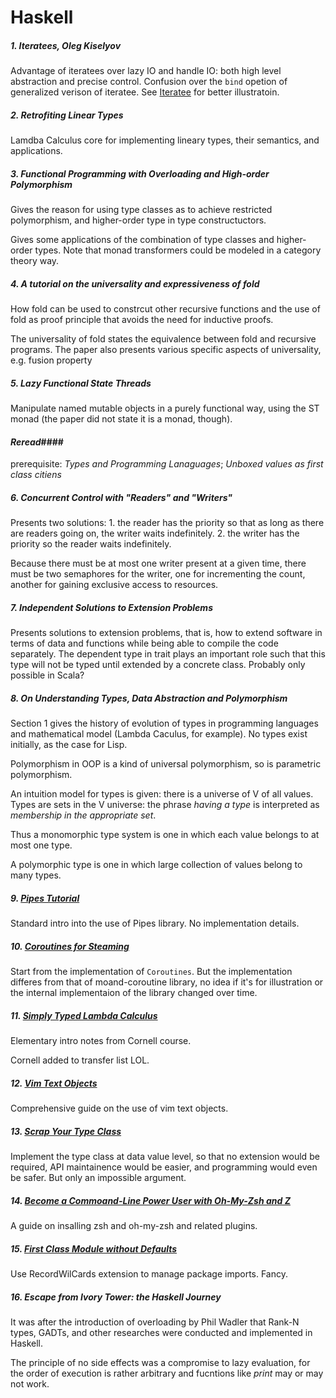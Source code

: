 # Haskell 

##### 1. Iteratees, Oleg Kiselyov

Advantage of iteratees over lazy IO and handle IO: both high level abstraction and precise control. Confusion over the `bind` opetion of generalized verison of iteratee. See [Iteratee](http://okmij.org/ftp/Haskell/Iteratee/) for better illustratoin.



##### 2. Retrofiting Linear Types

Lamdba Calculus core for implementing lineary types, their semantics, and applications.  



##### 3. Functional Programming with Overloading and High-order Polymorphism

Gives the reason for using type classes as to achieve restricted polymorphism, and higher-order type in type constructuctors. 

Gives some applications of the combination of type classes and higher-order types. Note that monad transformers could be modeled in a category theory way. 



##### 4. A tutorial on the universality and expressiveness of fold 

How fold can be used to constrcut other recursive functions and the use of fold as proof principle that avoids the need for inductive proofs.  

The universality of fold states the equivalence between fold and recursive programs. The paper also presents various specific aspects of universality, e.g. fusion property 



##### 5. Lazy Functional State Threads

Manipulate named mutable objects in a purely functional way, using the ST monad (the paper did not state it is a monad, though). 

#### *Reread*####  

prerequisite: *Types and Programming Lanaguages*; *Unboxed values as first class citiens* 





##### 6. Concurrent Control with "Readers" and "Writers"

Presents two solutions: 1. the reader has the priority so that as long as there are readers going on, the writer waits indefinitely. 2. the writer has the priority so the reader waits indefinitely. 

Because there must be at most one writer present at a given time, there must be two semaphores for the writer, one for incrementing the count, another for gaining exclusive access to resources. 



##### 7. Independent Solutions to Extension Problems 

Presents solutions to extension problems, that is, how to extend software in terms of data and functions while being able to compile the code separately. The dependent type in trait plays an important role such that this type will not be typed until extended by a concrete class. Probably only possible in Scala? 



##### 8. On Understanding Types, Data Abstraction and Polymorphism 

Section 1 gives the history of evolution of types in programming languages and mathematical model (Lambda Caculus, for example). No types exist initially, as the case for Lisp. 

Polymorphism in OOP is a kind of universal polymorphism, so is parametric polymorphism. 



An intuition model for types is given: there is a universe of V of all values. Types are sets in the V universe: the phrase *having a type* is interpreted as *membership in the appropriate set*. 

Thus a monomorphic type system is one in which each value belongs to at most one type. 

A polymorphic type is one in which large collection of values belong to many types. 



##### 9. [Pipes Tutorial](https://hackage.haskell.org/package/pipes-4.3.2/docs/Pipes-Tutorial.html)

Standard intro into the use of Pipes library. No implementation details. 



##### 10. [Coroutines for Steaming](http://www.cs.cornell.edu/courses/cs6110/2013sp/lectures/lec25-sp13.pdf)

Start from the implementation of `Coroutines`. But the implementation differes from that of moand-coroutine library, no idea if it's for illustration or the internal implementaion of the library changed over time. 



##### 11. [Simply Typed Lambda Calculus]( http://www.cs.cornell.edu/courses/cs6110/2013sp/lectures/lec25-sp13.pdf)

Elementary intro notes from Cornell course. 

Cornell added to transfer list LOL. 



##### 12. [Vim Text Objects](http://blog.carbonfive.com/2011/10/17/vim-text-objects-the-definitive-guide/)

Comprehensive guide on the use of vim text objects. 



##### 13. [Scrap Your Type Class](http://www.haskellforall.com/2012/05/scrap-your-type-classes.html)

Implement the type class at data value level, so that no extension would be required, API maintainence would be easier, and programming would even be safer. But only an impossible argument.



##### 14. [Become a Commoand-Line Power User with Oh-My-Zsh and Z](https://www.smashingmagazine.com/2015/07/become-command-line-power-user-oh-my-zsh-z/)

A guide on insalling zsh and oh-my-zsh and related plugins. 



##### 15. [First Class Module without Defaults](http://www.haskellforall.com/2012/07/first-class-modules-without-defaults.html)

Use RecordWilCards extension to manage package imports. Fancy. 



##### 16. Escape from Ivory Tower: the Haskell Journey

It was after the introduction of overloading by Phil Wadler that Rank-N types, GADTs, and other researches were conducted and implemented in Haskell. 

The principle of no side effects was a compromise to lazy evaluation, for the order of execution is rather arbitrary and fucntions like *print* may or may not work. 
